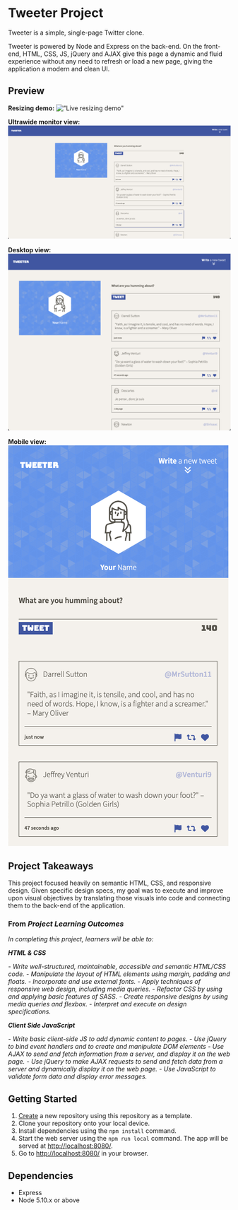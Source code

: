 # Tweeter Project

Tweeter is a simple, single-page Twitter clone.

Tweeter is powered by Node and Express on the back-end. On the front-end, HTML, CSS, JS, jQuery and AJAX give this page a dynamic and fluid experience without any need to refresh or load a new page, giving the application a modern and clean UI.

## Preview
**Resizing demo:**
!["Live resizing demo"](docs/demo.gif)

**Ultrawide monitor view:**
!["Screenshot of ultrawide monitor view"](docs/ultrawide-monitor-view.png)

**Desktop view:**
!["Screenshot of desktop view"](docs/desktop-view.png)

**Mobile view:**
!["Screenshot of mobile view"](docs/mobile-view.png)

## Project Takeaways

This project focused heavily on semantic HTML, CSS, and responsive design. Given specific design specs, my goal was to execute and improve upon visual objectives by translating those visuals into code and connecting them to the back-end of the application.

### From _Project Learning Outcomes_
_In completing this project, learners will be able to:_

***HTML & CSS***

_- Write well-structured, maintainable, accessible and semantic HTML/CSS code._
_- Manipulate the layout of HTML elements using margin, padding and floats._
_- Incorporate and use external fonts._
_- Apply techniques of responsive web design, including media queries._
_- Refactor CSS by using and applying basic features of SASS._
_- Create responsive designs by using media queries and flexbox._
_- Interpret and execute on design specifications._

***Client Side JavaScript***

_- Write basic client-side JS to add dynamic content to pages._
_- Use jQuery to bind event handlers and to create and manipulate DOM elements_
_- Use AJAX to send and fetch information from a server, and display it on the web page._
_- Use jQuery to make AJAX requests to send and fetch data from a server and dynamically display it on the web page._
_- Use JavaScript to validate form data and display error messages._

## Getting Started

1. [Create](https://docs.github.com/en/repositories/creating-and-managing-repositories/creating-a-repository-from-a-template) a new repository using this repository as a template.
2. Clone your repository onto your local device.
3. Install dependencies using the `npm install` command.
3. Start the web server using the `npm run local` command. The app will be served at <http://localhost:8080/>.
4. Go to <http://localhost:8080/> in your browser.

## Dependencies

- Express
- Node 5.10.x or above
